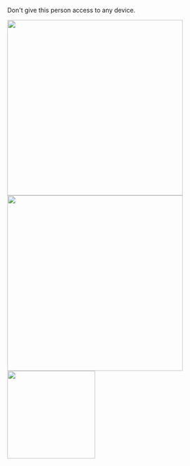 Don't give this person access to any device.

<img src="https://github-readme-stats.vercel.app/api?username=swerrio&theme=prussian&show_icons=true&hide_border=true&count_private=true" height="400" width="400"> <img src="https://github-readme-streak-stats.herokuapp.com/?user=swerrio&theme=prussian&hide_border=true" height="400" width="400"> <img src="https://github-readme-stats.vercel.app/api/top-langs/?username=swerrio&theme=prussian&show_icons=true&hide_border=true&layout=compact" height="200" width="200">
